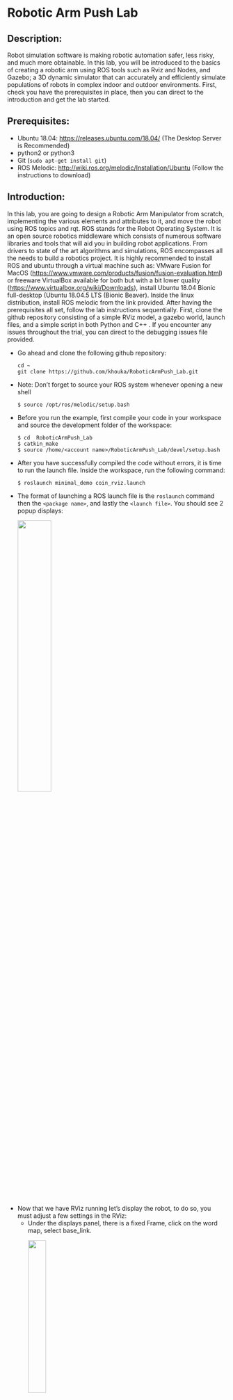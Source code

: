 # Robotic Arm Push Lab 


## Description:
   Robot simulation software is making robotic automation safer, less risky, and much more obtainable. In this lab, you will be introduced to the basics of creating a robotic arm using ROS tools such as Rviz and Nodes, and Gazebo; a 3D dynamic simulator that can accurately and efficiently simulate populations of robots in complex indoor and outdoor environments. First, check you have the prerequisites in place, then you can direct to the introduction and get the lab started. 

## Prerequisites: 
* Ubuntu 18.04: https://releases.ubuntu.com/18.04/ (The Desktop Server is Recommended)
* python2 or python3
* Git (`sudo apt-get install git`)
* ROS Melodic: http://wiki.ros.org/melodic/Installation/Ubuntu (Follow the instructions to download)

## Introduction:
In this lab, you are going to design a Robotic Arm Manipulator from scratch, implementing the various elements and attributes to it, and move the robot using ROS topics and rqt. ROS stands for the Robot Operating System. It is an open source robotics middleware which consists of numerous software libraries and tools that will aid you in building robot applications. From drivers to state of the art algorithms and simulations, ROS encompasses all the needs to build a robotics project. It is highly recommended to install ROS and ubuntu through a virtual machine such as: VMware Fusion for MacOS (https://www.vmware.com/products/fusion/fusion-evaluation.html) or freeware VirtualBox available for both but with a bit lower quality (https://www.virtualbox.org/wiki/Downloads), install Ubuntu 18.04 Bionic full-desktop (Ubuntu 18.04.5 LTS (Bionic Beaver). Inside the linux distribution, install ROS melodic from the link provided. After having the prerequisites all set, follow the lab instructions sequentially. First, clone the github repository consisting of a simple RViz model, a gazebo world, launch files, and a simple script in both Python and C++ . If you encounter any issues throughout the trial, you can direct to the debugging issues file provided.

- Go ahead and clone the following github repository:
  ```
  cd ~
  git clone https://github.com/khouka/RoboticArmPush_Lab.git
  ```
- Note: Don’t forget to source your ROS system whenever opening a new shell
  ```
  $ source /opt/ros/melodic/setup.bash
  ```
- Before you run the example, first compile your code in your workspace and source the development folder of the workspace:
  ```
  $ cd  RoboticArmPush_Lab
  $ catkin_make 
  $ source /home/<account name>/RoboticArmPush_Lab/devel/setup.bash
  ```
- After you have successfully compiled the code without errors, it is time to run the launch file. Inside the workspace, run the following command:
  ```
  $ roslaunch minimal_demo coin_rviz.launch
  ```
- The format of launching a ROS launch file is the `roslaunch` command then the `<package name>`, and lastly the `<launch file>`. You should see 2 popup displays:
  <p align="left">
  <img src="figures/1.png" alt="" width="40%">
  </p>
- Now that we have RViz running let’s display the robot, to do so, you must adjust a few settings in the RViz: 
  - Under the displays panel, there is a fixed Frame, click on the word map, select base_link.
    <p align="left">
    <img src="figures/2.png" alt="" width="30%">
    </p>  
  - There should be an Add bottom, at the bottom part of the RViz, click on the Add ,  scroll down and select the RobotModel. 
  - After adding the RobotModel the robot should appear, you can move the robot using the joint_state_publisher pop up. As you can see by moving joint 1 we are rotating around the z axis, and on joint 2 we are rotating around the y axis.
    <p align="left">
    <img src="https://media.giphy.com/media/5RQvkXs6W7LpfIdhyo/giphy.gif" alt="" width="50%">
    </p>
- Let’s configure and save the progress, so that you won’t have to readjust the settings every time you run the simulation. 
  - After adjusting the settings. Click on File in the top left corner, then `Save Config As`:
    <p align="left">
    <img src="figures/3.png" alt="" width="25%">
    </p>
  - Save the configuration inside the launch directory and name it `coin_config.rviz`
  - Lastly, make an adjustment in the `coin_rviz.launch` file by adding: 
    ```
    args=" -d $(find demo)/launch/coin_config.rviz"
    ```
    after the `type="rviz"` part of the code. Save and close the file. 
- Now if you launch the file again, the robot model should appear, as the adjustments were saved. Now let’s go over some basics of ROS, then we will take a look at the code you just ran. 

## ROS Basics:
In this segment, we will briefly go over some of the basics of using ROS. If you want to further learn about ROS, you can also head to the following link: (http://wiki.ros.org/ROS/Tutorials). 
  1. Workspace:
     A catkin workspace is a folder where you modify, build, and install catkin packages. All your work for a specific   project should be encompassed in a workspace. To create a workspace type:
     ```
     $ mkdir <workspace name>
     ```
     It is also good practice to keep all your packages inside an src folder in the workspace:
     ```
     $ cd <workspace name>
     $ mkdir src
     ```
  2. Package:
     A package is a directory that contains all of the files, programs, libraries, and datasets needed to provide some   useful functionality. Every program that you write in ROS will need to be inside a package. To create a package:
     ```
     $ catkin_create_pkg <package name>
     ```

  3. Adding dependencies:
     Inside your catkin package you will see two files: CMakeLists.txt and package.xml.
     - `CMakeLists.txt`:
       CMakeLists.txt file contains a set of directives and instructions describing the project's  source files and          targets. To add depencies, search for the lines:
       ```
       ## is used, also find other catkin packages
       find_package(catkin REQUIRED)
       ```
       Edit to:
       ```
       ## is used, also find other catkin packages
       find_package(catkin REQUIRED COMPONENTS
       package name
       package name
       )
       ```
     - `Package.xml`:
       The same dependencies you added to your CMakelist.txt, you must add here. 
       ```
       <!--   <doc_depend>doxygen</doc_depend> -->
       <buildtool_depend>catkin</buildtool_depend>
       ```
       Add the dependencies in this format, make you sure you save the file afterwards.
       ```
       <build_depend>package name</build_depend>
       <exec_depend>package name</exec_depend>
       ```
  4. Compiling and sourcing:
     After editing the workspace, you must compile your code using:
     ```
     $ catkin_make
     ```
     After compiling you must source the development folder of workspace:
     ```
     $ source /home/<account name>/<workspace name>/devel/setup.bash
     ```
## The Code Explained
- Since this file is in xml format, the file should start with this header. Defining the version first, then the robot name and the xacro xmlns declaration(the link). 
  ```
  <?xml version="1.0"?> 
  <robot name="coin" xmlns:xacro="http://www.ros.org/wiki/xacro">
  ```
- The blue lines are simply for organization and neatness purposes; think of them as dividers, there are many other ways to format your code. `<!--` is used to comment out code in the xml format.
- The material doesn’t display anything by itself, it must be called in one of the links or joints to be used. Think of them as add ons. Here we define materials for color purposes.
  ```
  <material name="< material name >">
    <color rgba="< The Color specified by four numbers representing r/g/b/a >"/>
  </material>
  ```
- Right after that we have the constant definitions. Here is where you will define any constants. The conversion from degree to radians is shown, because that's the unit used.
  ```
  <xacro:property name="deg" value="0.017453293"/>
  ```
- For the next two categories, the links and the joints, we will have a lengthier explanation as they are the fundamentals of any robot simulation. 

### Links:
The link element describes a rigid body with an inertia, visual features, and collision properties. For now we will only focus on the visual property, you will come across the other two properties throughout the lab. Below is an unmodified version of the code.
  ```
  <link name="< name of the link>">            
     <visual>
         <geometry>
            <box size="<size values"/>
         </geometry>
         <material name ="< color name>"/>
         <origin rpy="<link’s rpy>" xyz="<link’s xyz"/>
     </visual>
  </link>
  ```
<p align="left">
<img src="figures/Links.png" alt="" width="70%" length="180%">
</p>
<p align="left">
<img src="figures/xyzandrpy.png" alt="" width="60%">
</p>

### Joints:
The joint element describes the kinematics and the dynamics of the joint. There are a total   of 6 types of joints. For this series we will utilize three; The revolute type, a hinge joint that rotates along the axis.The fixed type, which locks all degrees of freedom. We use this since we need a joint between the two links, otherwise it would bring up a root error. Lastly, for the grippers of the robotic arm, we use the prismatic type, a sliding joint that slides along the axis.
  ```
  <joint name="<joint name>" type="<The type of the joint">
     <parent link="name of the parent link"/>
     <child link="name of the child link"/>
     <axis xyz="The axis differs for each type>" />
     <limit effort="300" lower="rad or m" upper="rad or m" velocity="rad/s or m/s" />
     <origin xyz="" rpy=""/>
  </joint>
  ```
<p align="left">
<img src="figures/Joints.png" alt="" width="80%" length="200%">
</p>

### Launch file:
In order to visualize the model in RViz and Gazebo later on, a launch file is mandatory. Launch files are of the format `.launch` and use a specific `XML` format. Inside the repostirty you cloned earlier, direct to the launch directory and open the same  launch file you configured earlier. The point of a launch file in general is that it helps in the task of launching multiple nodes together. This is what we are launching in this launch file:
- The param line locates and loads the xacro file that contains the robot description.
- To start a node, the `<node>` tags are used, which can be seen with the 3 nodes:
  - The first node is for publishing the state of the joints
  - The second node opens RViz with a predefined configuration
  - The third node opens a gui tool so that we can manipulate the joint’s values. 

## Task #1 Preparation and workspace setup
In this task, you will create the workspace structure for this project. Create a workspace called `ramSimulation_ws`,inside create a package called `ram_push`. Add five folders to your package: `config`, `launch`, `urdf`, `scripts`, and `worlds`. Compile and source your workspace. The directory structure should look like the following:
<p align="left">
<img src="figures/Task1.png" alt="" width="30%" length="100%">
</p>

## Task #2 Designing the arm manipulator
For this task, build a robotic arm from scratch by using the concepts covered earlier. Create an xml file and name it `ram.xacro` inside the `urdf/` directory. Build the robot there. Inside the `launch/` directory, create a launch file and name it `ram_rviz.launch`. After launching your simulation in RViz save and configure it. Use the diagrams and descriptions below for the characteristics of the links and joints of this robotic arm. 
<p align="left">
<img src="figures/modellinks&joints.png" alt="" width="80%">
</p>

## Task #3 Inertia and Collision Properties 
For this task, implement the Inertia and Collision Properties to the links of the robotic arm you designed in task 1. Both properties are encompassed by the link tag. In order to get your model to simulate properly, you need to define several physical properties of your robot, i.e. the properties that a physics engine like Gazebo would need. 
### Inertia:
Every link element being simulated needs an inertial tag, here is the unmodified format:
 ```
 <inertial>
     <mass value="1"/>
     <inertia ixx="1" ixy="0" ixz="0" iyy="1" iyz="0" izz="1"/>
 </inertial>
 ```
- Interia is a subelement of the link object, must start with `<inertial>` tags
- The mass is defined in kilograms.
- The 3x3 rotational inertia matrix is specified with the inertia element.
 <p align="left">
 <img src="figures/Interia&Collision.png" alt="" width="80%">
 </p>

### Collison: 
In order to get collision detection to work or to simulate the robot in Gazebo, you must define a collision element as well.
 ```
 <collision>
    <origin xyz="0 0 0" rpy="0 0 0"/>
    <geometry>
       <cylinder radius="0" length="0"/>
    </geometry>
 </collision>
 ```
- The collision element is also a subelement of the link object.
- The collision element defines its shape the same way the visual element does, with a geometry tag. Set it identical to the visual element.
- You can also specify an origin, the origin should be identical to the visual element. 

## Checkpoint:
Your robot should look similar to the one shown below, the joints should be able to move similarly and the collision property should show an identical model when under `RobotModel`you, uncheck the `Visual Enabled` and enable the `Collision Enabled`.
### The robot model:
 <p align="left">
 <img src="https://media.giphy.com/media/x7RnJWgISJnjuPd6Qd/giphy.gif" alt="" width="50%">
 </p>

### Checking the Collision:
 <p align="left">
 <img src="figures/CollisionCheck.gif" alt="" width="50%">
 </p>
 
## Task #4 Simulation using Gazebo
Gazebo is a 3D dynamic simulator which can accurately and efficiently simulate populations of robots in complex indoor and outdoor environments. Gazebo offers physics simulation at a high degree of fidelity, a suite of sensors, and interfaces for both users and programs. You will be using gazebo to design robots, test robotics algorithms, and apply it to real life scenarios. For this task, you will simulate your robot through Gazebo. Read the information below then complete the bulletin letters. 
### Installation:
  ```
  $ source /opt/ros/melodic/setup.bash
  $ sudo apt-get install ros-melodic-gazebo-ros-pkgs ros-melodic-gazebo-ros-control
  ```
### Testing:
  - In a new shell run roscore, Then in another shell run gazebo:
    ```
    $ roscore 
    $ rosrun gazebo_ros gazebo
    ```
The output should be the Gazebo GUI, if you encounter any errors please direct to the debugging page and check Issue 1 and Issue 2. 
### Gazebo plug-in:
 ```
 <!--.........Gazebo plugins........ -->
 <gazebo>
    <plugin name="gazebo_ros_control" filename="libgazebo_ros_control.so">
      <robotNamespace>/ram</robotNamespace>
    </plugin>
 </gazebo>
 ```
- The gazebo_ros_control Gazebo plugin provides a pluginlib-based interface to implement custom interfaces between Gazebo and ros_control for simulating mechanisms or numerous sorts. 
### Gazebo launch file:
To spawn your robot by using gazebo, you must first create a launch file for gazebo. Here is an example:
```
<?xml version="1.0" encoding="UTF-8"?>
<launch>        
 <param name="robot_description" command="$(find xacro)/xacro --inorder '$(find <package name>)/urdf/<file name>.xacro'" />
  <arg name="x" default="0"/>
  <arg name="y" default="0"/>
  <arg name="z" default="0"/>
       
  <node name="<robot name>" pkg="gazebo_ros" type="spawn_model" output="screen"
    args="-urdf -param robot_description -model ram -x $(arg x) -y $(arg y) -z $(arg z)" />             
</launch>
```
- First, define the robot description parameter, using xacro to direct it to the directory in which the ram.xacro file is.
- The next 3 lines are the coordinates where the robot will spawn. 
- The next two lines is the node which will execute the parameters above. 
To launch your gazebo simulation:
-  In a shell, run roscore: 
- In another shell, run the gazebo simulation using: 
  ```
  $ rosrun gazebo_ros gazebo
  ```
- In a third shell, from your workspace directory run the launch file:
  ```
  $ roslaunch ram_push ram_spawn.launch
  ```
- Task 4: Tasks 
  - Add the gazebo plug-in to the ram.xacro file.
  - Create a gazebo launch file inside the launch directory and name it ram_spawn.launch
  - Add a fixed joint inside your xacro file that holds the base_link with the gazebo world.
  - You might receive an error when launching the simulation because of the fixed joint types. Since there is no fixed joint type in SDF similar to one in URDF, a fixed joint does not exist in simulation. The URDF parser eliminates fixed joints by restructuring the URDF contents. There are workarounds for this, constraining the limits to zero can also mean a fixed joint.
  - Set the colors of the links as shown below:
    <p align="left">
    <img src="figures/model.png" alt="" width="50%">
    </p>

## Task #5 Transmission and Actuators
The transmission element is an extension to the URDF robot description model which can describe the relationship between a joint and an actuator. The controller commands effort on the joint, and the transmission translates them into effort on the actuator. Here is an unmodified transmission element:
```
  <transmission name="trans##">
    <type>transmission_interface/SimpleTransmission</type>
    <joint name="<joint name>">   
      <hardwareInterface>hardware_interface/EffortJointInterface</hardwareInterface>
    </joint>
    <actuator name="motor##"> 
      <hardwareInterface>hardware_interface/EffortJointInterface</hardwareInterface>
      <mechanicalReduction>1</mechanicalReduction>
    </actuator>
  </transmission>
```
- The `transmission tag`, while also defining its name
- `transmission_interface/SimpleTransmission` is the only interface supported. 
- The `hardwareInterface` could be position, velocity, or effort interfaces.
- The hardware interface will be loaded by `gazebo_ros_control` plugin.
- For more information on hardware interfaces, visit the link:(http://wiki.ros.org/ros_control#Hardware_Interfaces)
- Task 5: Tasks 
  - Add the Transmission and Actuators to each joint. It’s more organized to set a new divider and list all the transmissions underneath. 
  - Add the following dependencies to your package:
    ```
    controller_manger 
    joint_state_controller 
    robot_state_publisher
    ```
  - Compile and source your devel directory afterwards

## Task #6 Joint Controllers and PID 
The PID gains and controller settings must be saved in a `yaml` file that gets loaded to the param server via the roslaunch file. After reading the information below, create a yaml file inside the `config/` folder and name it `ram_control.yaml`. Add joint controllers for your robots joints. The typical controller encompasses 2 key segments:
  ```
  The typical controller encompasses 2 key segments:
  # Publish all joint states -----------------------------
  joint_state_controller:
    type: joint_state_controller/JointStateController
    publish_rate: 50
  ```
 - This controller is found in the joint_state_controller package and publishes the state of the robot's joints into ROS directly from Gazebo. 
  ```
  # Position Controllers ----------------------------------
  joint1_position_controller:
   type: effort_controllers/JointPositionController
   joint: joint1
   pid: {p:100.0 , i:0.1, d:10.0}
  ```
 - Use the Position controllers for the robot’s joints. The joint_position_controller (position input goes into a PID controller that outputs force/torque to the joint)
 - From the effort_controllers, we will use the jointPostionController
 - The pid gains; the proportional, integral, and derivative gains.

### Tuning the PID gains:
Use the dynamic reconfigure to tune the proportional, derivative, and integral gains of the PID controller. Having too inaccurate PID values can cause the robot to shake, and act inaccurately when sending commands to the joints. 
- In a new shell launch rqt by running the following:
   ```
   $ rosrun rqt_gui rqt_gui
   ```
- Click on the `Plugins`, then inside the `Configurations`, Add the `Dynamic Reconfigure` plugin to rqt.
  <p align="left">
  <img src="figures/pid1.png" alt="" width="35%">
  </p>
- By clicking on ram under gazebo, it should reveal all the 7 joint controllers, by clicking on them the ”pid” option should appear. Clicking on the “pid” option of every joint controller should reveal 5 sliders that let you tune the controller, as shown below.
  - P gains: The error, distance between the actual position and the target position
  - I gains: The accumulative error
  - D gains: The change in error
    <p align="left">
    <img src="figures/pid2.png" alt="" width="50%">
    </p>
- To adjust these values send joint command messages through ROS topics or rqt as explained in Task 7. Adjust these values until you get the desired performance of your controller.

## Task #7 Using ROS topics and rqt
Launch your gazebo world and your robot simulation in another shell.  One of the ways to send joint commands is through ROS topics and rqt. There are more ameliorated ways to be used later on. Here a visualization of how the process will undergo:
  <p align="left">
  <img src="https://index.ros.org/doc/ros2/_images/Topic-SinglePublisherandSingleSubscriber.gif" alt="" width="50%">
  </p>
- In a new shell, run the following to view the topics that are currently running, to learn more about ROS topics, visit the following link(http://wiki.ros.org/Topics):

  ```
  $ rostopic list 
  ```
  <p align="left">
  <img src="figures/rostopic.png" alt="" width="50%">
  </p> 
- Now to send joint commands use the following command line format:
  ```
  $ rostopic pub -1 /ram/joint1_position_controller/command std_msgs/Float64 "data: -1.0"
  ```
- Now let’s do the same, but with rqt. In a new shell launch rqt by running the following:
  ```
  $ rosrun rqt_gui rqt_gui
  ```
  - The rqt popup will display, click on `plugins`, then on `Topics`:
    <p align="left">
    <img src="figures/rqt1.png" alt="" width="50%">
    </p> 
  - Select the `message publisher`, The Message Publisher sub popup should be displayed, search for the joint’s `joint_position_controller/command` and press the green add button.
    <p align="left">
    <img src="figures/rqt2.png" alt="" width="50%">
    </p> 
  - Click on the arrow to the left of the `/ram/joint`, and set the expression amount. Finally, for the command  to be sent,  click on the blank box to the right of the arrow.
   <p align="left">
   <img src="figures/rqt2.png" alt="" width="50%">
   </p> 
   
## Task #8 Gazebo World 
A world in gazebo simply means a collection of robots and objects; such as balls and tables, and global parameters including the sky, and physics properties. It’s good practice to keep your worlds inside a `worlds/` folder. Inside the repository you cloned earlier, go ahead and launch the world example:
 ```
 $ roslaunch minimal_demo demo_world.launch 
 ```
 - Designing your world:
   - Run an empty gazebo simulation
   - Inside you can easily add and adjust models, click on the insert, and select whatever models you want from the vast list.
   - Once you're done, select the File menu and click on Save World As. A pop-up will appear asking you to enter a new filename. Enter brick.world and save it inside the worlds folder.
   - Inside the `launch/` folder, you will find another launch file called `demo_world` which you just simulated. That’s the typical format of a gazebo world launch file. Create a world with a table not so far from the origin. Save it as `table.world` inside the worlds folder. Create a launch file for this world and name it `ram_world.launch`.

## Task #9 ROS Publisher(Python & C++)
Inside the repository you cloned earlier, there is a folder called `scripts/`. The folder contains a simple Python and C++ publisher, just the basic necessary structure of how to send joint commands through ROS publisher in both programming languages. When running these, make sure you have `roscore`, the ros master node, running on a separate shell.

### Writing a Publisher(Python)
A python publisher node consists of a couple mandatory parts. "Node" is the ROS term for an executable that is connected to the ROS network. You can find the full code inside the scripts, `Pub.py` Let’s go over the key segments:
 ```
 #!/usr/bin/env python
 ```
- This should be the first line of your python node, this declaration makes sure your script is executed as a Python script.
 ```
 import rospy
 ```
- You must import rospy if you are writing a ROS Node. Rospy is the python client library for ROS. 
 ```
 from std_msgs.msg import Float64
 ```
- You must also import a message type library for publishing. Here, from the `std_msgs.msg` package  we can import the `Float64` message type, because the joint commands receive their values as Float64. 
 ```
 class <class name>():
    def __init__(self):
        rospy.init_node('<node name>', anonymous=True)
 ```
- First define a class, then the class instructor, `rospy.init_node()`, is very important as it tells rospy the name of your node that until rospy has this information, it cannot start communicating with the ROS Master.
 ```
 self.pub = rospy.Publisher('<ROS topic name', <message type>, queue_size=10) 
 self.pub.publish(<the value>)
 ```
- Using `rospy.Publisher`, you declare that the node publishes messages of the type you declare, which we imported from the `<>.msg` module, over a topic, and lastly set the `queue size` to 10. The queue size limits the amount of queued messages if any subscriber is not receiving them fast enough.
 ```
 def main():
    obj = <class name>()
    obj.<method name>()
 ```
- It’s good practice to finish your code with a main method, the main method should contain all the methods in a chronological order of what the script should execute. 
 ```
 if __name__ == '__main__':
    try:
      main()  
    except rospy.ROSInterruptException:
        pass
 ```
- The program will execute what is written here, simply call the main method you defined earlier, the rospy.ROSInterruptException exception is sed to ignore exceptions which can be thrown by rospy.sleep() and rospy.Rate.sleep() methods when Ctrl-C is pressed.
To run the python file, simply direct to the directory the file is located in and run:
 ```
 $ python <filename>.py
 ```


    
 



   








